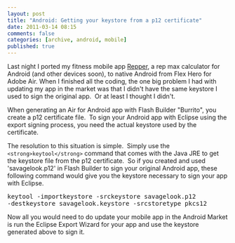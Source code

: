 ```yaml
---
layout: post
title: "Android: Getting your keystore from a p12 certificate"
date: 2011-03-14 08:15
comments: false
categories: [archive, android, mobile]
published: true
---
```


Last night I ported my fitness mobile app <a href="https://market.android.com/details?id=air.Repper&amp;feature=search_result" target="_blank">Repper</a>, a rep max calculator for Android (and other devices soon), to native Android from Flex Hero for Adobe Air.  When I finished all the coding, the one big problem I had with updating my app in the market was that I didn't have the same keystore I used to sign the original app.  Or at least I thought I didn't.

When generating an Air for Android app with Flash Builder "Burrito", you create a p12 certificate file.  To sign your Android app with Eclipse using the export signing process, you need the actual keystore used by the certificate.

The resolution to this situation is simple.  Simply use the `<strong>keytool</strong>` command that comes with the Java JRE to get the keystore file from the p12 certificate.  So if you created and used 'savagelook.p12' in Flash Builder to sign your original Android app, these following command would give you the keystore necessary to sign your app with Eclipse.

<pre lang="plain">
keytool -importkeystore -srckeystore savagelook.p12
-destkeystore savagelook.keystore -srcstoretype pkcs12
</pre>

Now all you would need to do update your mobile app in the Android Market is run the Eclipse Export Wizard for your app and use the keystore generated above to sign it.